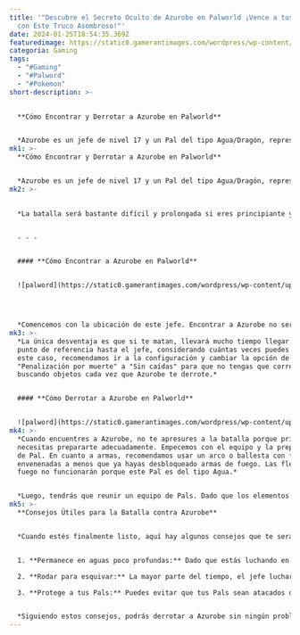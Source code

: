 ```yaml
---
title: '"Descubre el Secreto Oculto de Azurobe en Palworld ¡Vence a tus Enemigos
  con Este Truco Asombroso!"'
date: 2024-01-25T18:54:35.369Z
featuredimage: https://static0.gamerantimages.com/wordpress/wp-content/uploads/2024/01/azurobe-palworld.jpg?q=50&fit=contain&w=1140&h=&dpr=1.5
categoria: Gaming
tags:
  - "#Gaming"
  - "#Palword"
  - "#Pokemon"
short-description: >-
  

  **Cómo Encontrar y Derrotar a Azurobe en Palworld**


  *Azurobe es un jefe de nivel 17 y un Pal del tipo Agua/Dragón, representando un desafío real para los recién llegados a Palworld. Tras Chillet, Azurobe es uno de los prime*
mk1: >-
  **Cómo Encontrar y Derrotar a Azurobe en Palworld**


  *Azurobe es un jefe de nivel 17 y un Pal del tipo Agua/Dragón, representando un desafío real para los recién llegados a Palworld. Tras Chillet, Azurobe es uno de los primeros jefes a los que querrás enfrentarte debido a su bajo nivel y facilidad para atrapar, convirtiéndolo en una excelente adición a tu equipo o Paldeck.*
mk2: >-
  

  *La batalla será bastante difícil y prolongada si eres principiante y aún te estás acostumbrando al mundo. Para aquellos que buscan conquistar a este Pal, esta guía proporciona algunos consejos útiles sobre cómo encontrar y vencer a Azurobe en Palworld.*


  - - -


  #### **Cómo Encontrar a Azurobe en Palworld**


  ![palword](https://static0.gamerantimages.com/wordpress/wp-content/uploads/2024/01/azurobe-palworld-2.jpg?q=50&fit=crop&w=1500&dpr=1.5 "palword")




  *Comencemos con la ubicación de este jefe. Encontrar a Azurobe no será difícil, ya que se encuentra casi en el centro del mapa. El punto de referencia más cercano es el Puente de los Caballeros Gemelos. Desde aquí, tendrás que saltar al lago y nadar hacia el centro, donde Azurobe te estará esperando. A veces, el jefe puede estar durmiendo, y puedes obtener ventaja atacándolo por sorpresa.*
mk3: >-
  *La única desventaja es que si te matan, llevará mucho tiempo llegar desde el
  punto de referencia hasta el jefe, considerando cuántas veces puedes morir. En
  este caso, recomendamos ir a la configuración y cambiar la opción de
  "Penalización por muerte" a "Sin caídas" para que no tengas que correr
  buscando objetos cada vez que Azurobe te derrote.*


  #### **Cómo Derrotar a Azurobe en Palworld**


  ![palword](https://static0.gamerantimages.com/wordpress/wp-content/uploads/2024/01/azurobe-palworld-3.jpg?q=50&fit=crop&w=1500&dpr=1.5 "palword")
mk4: >-
  *Cuando encuentres a Azurobe, no te apresures a la batalla porque primero
  necesitas prepararte adecuadamente. Empecemos con el equipo y la preparación
  de Pal. En cuanto a armas, recomendamos usar un arco o ballesta con flechas
  envenenadas a menos que ya hayas desbloqueado armas de fuego. Las flechas de
  fuego no funcionarán porque este Pal es del tipo Agua.*


  *Luego, tendrás que reunir un equipo de Pals. Dado que los elementos del enemigo son Dragón y Agua, deberás confiar en los opuestos. En este caso, será Eléctrico, que vence a Agua, y Hielo, que vence a Dragón. Como principiante, es bastante difícil conseguir un Pal del tipo Eléctrico, así que si tienes un Pengullet u otro Pal del tipo Hielo, asegúrate de llevarlos contigo.*
mk5: >-
  **Consejos Útiles para la Batalla contra Azurobe**


  *Cuando estés finalmente listo, aquí hay algunos consejos que te serán útiles durante la lucha contra Azurobe:*


  1. **Permanece en aguas poco profundas:** Dado que estás luchando en un lago, debes permanecer en aguas poco profundas. Si te encuentras en aguas más profundas, empezarás a flotar y no podrás disparar desde tu arma ni esquivar.

  2. **Rodar para esquivar:** La mayor parte del tiempo, el jefe luchará con tus Pals, pero a veces dirigirá su atención hacia ti. En este caso, debes estar preparado porque la mayoría de los ataques de Azurobe son rápidos y dolorosos. Puedes esquivarlos fácilmente rodando hacia los lados, así que si ves al jefe mirándote, prepárate para presionar el botón de esquiva correspondiente.

  3. **Protege a tus Pals:** Puedes evitar que tus Pals sean atacados devolviéndolos a la Esfera a tiempo. Si ves que un enemigo se prepara para atacar a tu Pal con una habilidad poderosa, es mejor llevarlos de vuelta a la Esfera. De esta manera, puedes permanecer en el campo de batalla durante más tiempo y tener una mejor oportunidad de vencer a Azurobe.


  *Siguiendo estos consejos, podrás derrotar a Azurobe sin ningún problema. Es posible que no tengas éxito la primera vez, pero con un poco de práctica, no será demasiado difícil.*
---
```

